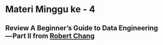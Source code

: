 # Materi Minggu ke - 4
## Review A Beginner’s Guide to Data Engineering — Part II from [Robert Chang](https://medium.com/@rchang/a-beginners-guide-to-data-engineering-part-ii-47c4e7cbda71) 


